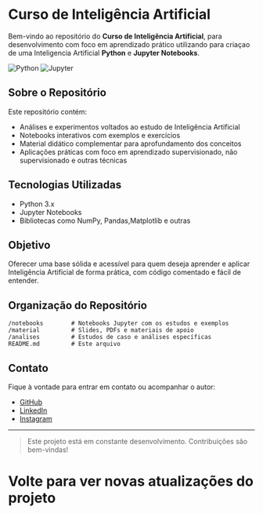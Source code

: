 # Curso de Inteligência Artificial 

Bem-vindo ao repositório do **Curso de Inteligência Artificial**, para  desenvolvimento com foco em aprendizado prático utilizando para criaçao de uma Inteligencia Artificial **Python** e **Jupyter Notebooks**.

![Python](https://img.shields.io/badge/Python-3776AB?style=for-the-badge&logo=python&logoColor=white)
![Jupyter](https://img.shields.io/badge/Jupyter-F37626?style=for-the-badge&logo=jupyter&logoColor=white)

## Sobre o Repositório

Este repositório contém:

-  Análises e experimentos voltados ao estudo de Inteligência Artificial
-  Notebooks interativos com exemplos e exercícios
-  Material didático complementar para aprofundamento dos conceitos
-  Aplicações práticas com foco em aprendizado supervisionado, não supervisionado e outras técnicas

##  Tecnologias Utilizadas

- Python 3.x
- Jupyter Notebooks
- Bibliotecas como NumPy, Pandas,Matplotlib e outras

##  Objetivo

Oferecer uma base sólida e acessível para quem deseja aprender e aplicar Inteligência Artificial de forma prática, com código comentado e fácil de entender.

##  Organização do Repositório

```
/notebooks        # Notebooks Jupyter com os estudos e exemplos
/material         # Slides, PDFs e materiais de apoio
/analises         # Estudos de caso e análises específicas
README.md         # Este arquivo
```

##  Contato

Fique à vontade para entrar em contato ou acompanhar o autor:

- [GitHub](https://github.com/jesieldossantos)
- [LinkedIn](https://www.linkedin.com/in/jesiel-dos-santos-54478422b/)
- [Instagram](https://www.instagram.com/jesieldossantos_/)

---

> Este projeto está em constante desenvolvimento. Contribuições são bem-vindas!

# Volte para ver novas atualizações do projeto
